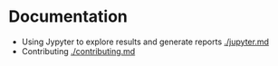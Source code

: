 # Documentation

* Using Jypyter to explore results and generate reports [./jupyter.md](./jupyter.md)
* Contributing [./contributing.md](./contributing.md)
